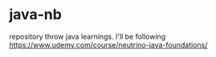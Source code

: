 # java-nb
repository throw java learnings. I'll be following https://www.udemy.com/course/neutrino-java-foundations/ 
